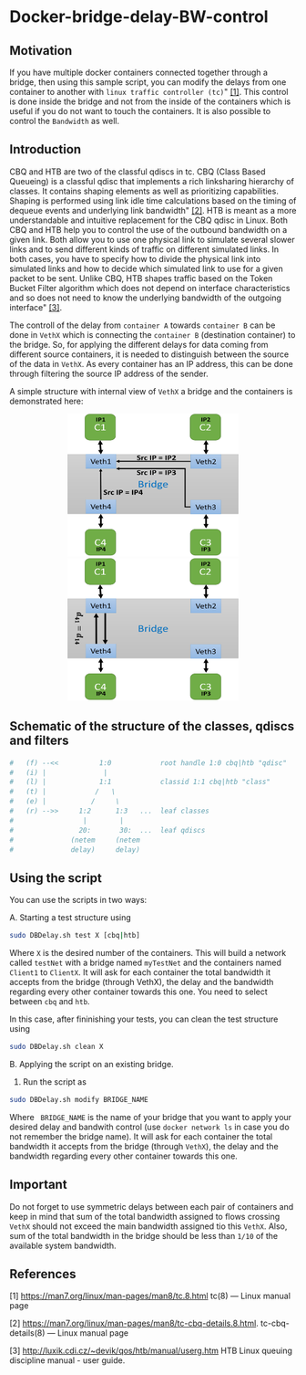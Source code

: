 # Docker-bridge-delay-BW-control

## Motivation
If you have multiple docker containers connected together through a bridge, then using this sample script, you can modify the delays from one container to another with `linux traffic controller (tc)`" [[1]](#1). This control is done inside the bridge and not from the inside of the containers which is useful if you do not want to touch the containers. It is also possible to control the `Bandwidth` as well.

## Introduction
CBQ and HTB are two of the classful qdiscs in tc. CBQ (Class Based Queueing) is a classful qdisc that implements a rich linksharing hierarchy of classes. It contains shaping elements as well as prioritizing capabilities. Shaping is performed using link idle time calculations based on the timing of dequeue events and underlying link bandwidth" [[2]](#2). HTB is meant as a more understandable and intuitive replacement for the CBQ qdisc in Linux. Both CBQ and HTB help you to control the use of the outbound bandwidth on a given link. Both allow you to use one physical link to simulate several slower links and to send different kinds of traffic on different simulated links. In both cases, you have to specify how to divide the physical link into simulated links and how to decide which simulated link to use for a given packet to be sent. Unlike CBQ, HTB shapes traffic based on the Token Bucket Filter algorithm which does not depend on interface characteristics and so does not need to know the underlying bandwidth of the outgoing interface" [[3]](#3).

The controll of the delay from `container A` towards `container B` can be done in `VethX` which is connecting the `container B` (destination container) to the bridge. So, for applying the different delays for data coming from different source containers, it is needed to distinguish between the source of the data in `VethX`. As every container has an IP address, this can be done through filtering the source IP address of the sender.

A simple structure with internal view of `VethX` a bridge and the containers is demonstrated here: 

<p align="middle">
  <img src="./delay1.png" width="300" height="250" />
  <img src="./delay2.png" width="300" height="250" /> 
</p>

## Schematic of the structure of the classes, qdiscs and filters
  ```bash
  #   (f) --<<          1:0            root handle 1:0 cbq|htb "qdisc"  
  #   (i) |              |                                           
  #   (l) |             1:1            classid 1:1 cbq|htb "class"
  #   (t) |            /   \
  #   (e) |           /     \
  #   (r) -->>     1:2      1:3   ...  leaf classes
  #                 |        |
  #                20:       30:  ...  leaf qdiscs
  #              (netem     (netem
  #              delay)     delay)
  ```

## Using the script

You can use the scripts in two ways:

A. Starting a test structure using    
  ```bash
  sudo DBDelay.sh test X [cbq|htb]
  ```
  Where `X` is the desired number of the containers. This will build a network called `testNet` with a bridge named `myTestNet` and the containers named `Client1` to `ClientX`.  It will ask for each container the total bandwidth it accepts from the bridge (through VethX), the delay and the bandwidth regarding every other container towards this one.
  You need to select between `cbq` and `htb`.
  
  In this case, after fininishing your tests, you can clean the test structure using
  ```bash
  sudo DBDelay.sh clean X
  ``` 
B. Applying the script on an existing bridge. 
  1. Run the script as
  ```bash
  sudo DBDelay.sh modify BRIDGE_NAME
  ``` 
  Where ` BRIDGE_NAME` is the name of your bridge that you want to apply your desired delay and bandwith control (use `docker network ls` in case you do not remember the bridge name). It will ask for each container the total bandwidth it accepts from the bridge (through `VethX`), the delay and the bandwidth regarding every other container towards this one. 
  
  ## Important ##
  Do not forget to use symmetric delays between each pair of containers and keep in mind that sum of the total bandwidth assigned to flows crossing `VethX` should not exceed the main bandwidth assigned tio this `VethX`. Also, sum of the total bandwidth in the bridge should be less than `1/10` of the available system bandwidth.
  
  ## References
<a id="1">[1]</a> 
https://man7.org/linux/man-pages/man8/tc.8.html 
tc(8) — Linux manual page

<a id="2">[2]</a> 
https://man7.org/linux/man-pages/man8/tc-cbq-details.8.html. 
tc-cbq-details(8) — Linux manual page

<a id="3">[3]</a> 
http://luxik.cdi.cz/~devik/qos/htb/manual/userg.htm
HTB Linux queuing discipline manual - user guide.
